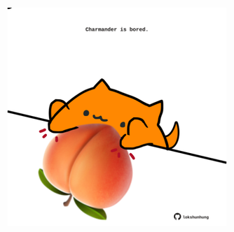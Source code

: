 <!-- built at 25/03/2024, 13:00:45 UTC -->
<p align="center">
  <img width="500" height="500" src="./ReadmeImage.svg">
</p>
